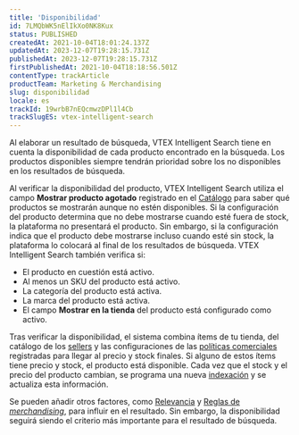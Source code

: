 ```yaml
---
title: 'Disponibilidad'
id: 7LMQbWK5nElIkXo0NK8Kux
status: PUBLISHED
createdAt: 2021-10-04T18:01:24.137Z
updatedAt: 2023-12-07T19:28:15.731Z
publishedAt: 2023-12-07T19:28:15.731Z
firstPublishedAt: 2021-10-04T18:18:56.501Z
contentType: trackArticle
productTeam: Marketing & Merchandising
slug: disponibilidad
locale: es
trackId: 19wrbB7nEQcmwzDPl1l4Cb
trackSlugES: vtex-intelligent-search
---
```


Al elaborar un resultado de búsqueda, VTEX Intelligent Search tiene en cuenta la disponibilidad de cada producto encontrado en la búsqueda. Los productos disponibles siempre tendrán prioridad sobre los no disponibles en los resultados de búsqueda. 

Al verificar la disponibilidad del producto, VTEX Intelligent Search utiliza el campo **Mostrar producto agotado** registrado en el [Catálogo](https://help.vtex.com/es/tracks/catalogo-101--5AF0XfnjfWeopIFBgs3LIQ/3rA2tTpIoEXdv2nzC27zxR) para saber qué productos se mostrarán aunque no estén disponibles. Si la configuración del producto determina que no debe mostrarse cuando esté fuera de stock, la plataforma no presentará el producto. Sin embargo, si la configuración indica que el producto debe mostrarse incluso cuando esté sin stock, la plataforma lo colocará al final de los resultados de búsqueda. VTEX Intelligent Search también verifica si:

- El producto en cuestión está activo.
- Al menos un SKU del producto está activo.
- La categoría del producto está activa.
- La marca del producto está activa.
- El campo **Mostrar en la tienda** del producto está configurado como activo.

Tras verificar la disponibilidad, el sistema combina ítems de tu tienda, del catálogo de los [sellers](https://help.vtex.com/es/tutorial/que-es-un-seller--5FkLvhZ3Few4CWWIuYOK2w) y las configuraciones de las [políticas comerciales](https://help.vtex.com/es/tutorial/como-funciona-una-politica-comercial--6Xef8PZiFm40kg2STrMkMV) registradas para llegar al precio y stock finales. Si alguno de estos ítems tiene precio y stock, el producto está disponible. Cada vez que el stock y el precio del producto cambian, se programa una nueva [indexación](https://help.vtex.com/es/tracks/vtex-intelligent-search--19wrbB7nEQcmwzDPl1l4Cb/4flMwTaQL8FRKl1YT58ezH) y se actualiza esta información.

Se pueden añadir otros factores, como [Relevancia](https://help.vtex.com/es/tracks/vtex-intelligent-search--19wrbB7nEQcmwzDPl1l4Cb/1qlObWIib6KqgrfX1FCOXS) y [Reglas de _merchandising_](https://help.vtex.com/es/tracks/vtex-intelligent-search--19wrbB7nEQcmwzDPl1l4Cb/5tBSYXb9EIdePa0MWTnFd0), para influir en el resultado. Sin embargo, la disponibilidad seguirá siendo el criterio más importante para el resultado de búsqueda. 
